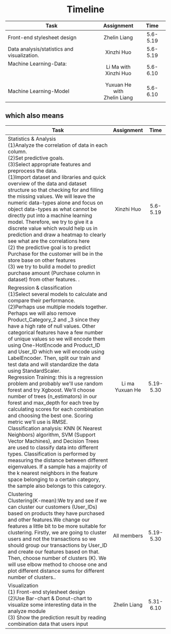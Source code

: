#                      <center>Timeline<center>
Task|Assignment|Time
-|:-:|:-:
Front-end stylesheet design|Zhelin Liang|5.6- 5.19
Data analysis/statistics and visualization.|Xinzhi  Huo|5.6- 5.19
Machine Learning-Data:<br><br><br>| Li Ma with <br>Xinzhi Huo| 5.6-6.10
Machine Learning-Model<br>|Yuxuan He with <br>Zhelin Liang|5.6-6.10
  
## which also means
Task|Assignment|Time
-|:-:|:-:
Statistics & Analysis<br>(1)Analyze the correlation of data in each column.<br>(2)Set predictive goals.<br>(3)Select appropriate features and preprocess the data.<br>(1)Import dataset and libraries and quick overview of the data and dataset structure so that checking for and filling the missing values. We will leave the numeric data-types alone and focus on object data-types as what cannot be directly put into a machine learning model. Therefore, we try to give it a discrete value which would help us in prediction and draw a heatmap to clearly see what are the correlations here<br>(2) the predictive goal is to predict Purchase for the customer will be in the store base on other features <br>(3) we try to build a model to predict purchase amount (Purchase column in dataset) from other features. .<br>|Xinzhi Huo|5.6- 5.19
Regression & classification<br>(1)Select several models to calculate and compare their performance.<br>(2)Perhaps use multiple models together.<br>Perhaps we will also remove Product_Category_2 and _3 since they have a high rate of null values. Other categorical features have a few number of unique values so we will encode them using One-HotEncode and Product_ID and User_ID which we will encode using LabelEncoder. Then, split our train and test data and will standardize the data using StandardScaler.<br>Regression Training: this is a regression problem and probably we'll use random forest and try Xgboost. We'll choose number of trees (n_estimators) in our forest and max_depth for each tree by calculating scores for each combination and choosing the best one. Scoring metric we'll use is RMSE.<br>Classification analysis: KNN (K Nearest Neighbors) algorithm, SVM (Support Vector Machines), and Decision Trees are used to classify data into different types. Classification is performed by measuring the distance between different eigenvalues. If a sample has a majority of the k nearest neighbors in the feature space belonging to a certain category, the sample also belongs to this category.<br>|Li ma <br>Yuxuan He|5.19- 5.30
Clustering<br>Clustering(K-mean):We try and see if we can cluster our customers (User_IDs) based on products they have purchased and other features.We change our features a little bit to be more suitable for clustering. Firstly, we are going to cluster users and not the transactions so we should group our transactions by User_ID and create our features based on that. Then, choose number of clusters (K). We will use elbow method to choose one and plot different distance sums for different number of clusters..<br>|All members|5.19- 5.30
Visualization<br>(1) Front-end stylesheet design<br>(2)Use Bar-chart & Donut-chart to visualize some interesting data in the analyze module<br>(3) Show the prediction result by reading combination data that users input |Zhelin Liang|5.31-6.10
